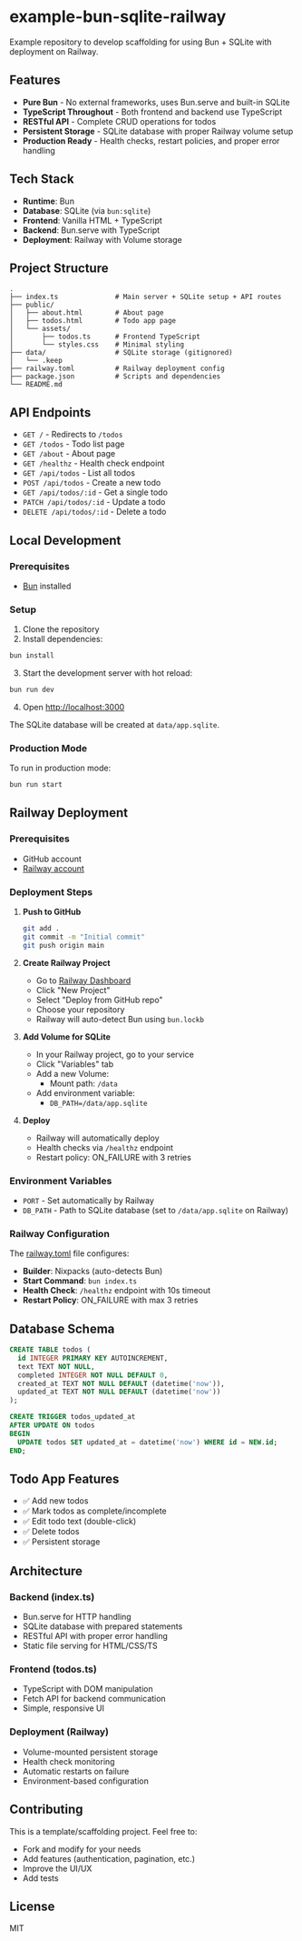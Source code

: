 # example-bun-sqlite-railway

Example repository to develop scaffolding for using Bun + SQLite with deployment on Railway.

## Features

- **Pure Bun** - No external frameworks, uses Bun.serve and built-in SQLite
- **TypeScript Throughout** - Both frontend and backend use TypeScript
- **RESTful API** - Complete CRUD operations for todos
- **Persistent Storage** - SQLite database with proper Railway volume setup
- **Production Ready** - Health checks, restart policies, and proper error handling

## Tech Stack

- **Runtime**: Bun
- **Database**: SQLite (via `bun:sqlite`)
- **Frontend**: Vanilla HTML + TypeScript
- **Backend**: Bun.serve with TypeScript
- **Deployment**: Railway with Volume storage

## Project Structure

```
.
├── index.ts              # Main server + SQLite setup + API routes
├── public/
│   ├── about.html        # About page
│   ├── todos.html        # Todo app page
│   └── assets/
│       ├── todos.ts      # Frontend TypeScript
│       └── styles.css    # Minimal styling
├── data/                 # SQLite storage (gitignored)
│   └── .keep
├── railway.toml          # Railway deployment config
├── package.json          # Scripts and dependencies
└── README.md
```

## API Endpoints

- `GET /` - Redirects to `/todos`
- `GET /todos` - Todo list page
- `GET /about` - About page
- `GET /healthz` - Health check endpoint
- `GET /api/todos` - List all todos
- `POST /api/todos` - Create a new todo
- `GET /api/todos/:id` - Get a single todo
- `PATCH /api/todos/:id` - Update a todo
- `DELETE /api/todos/:id` - Delete a todo

## Local Development

### Prerequisites

- [Bun](https://bun.sh) installed

### Setup

1. Clone the repository
2. Install dependencies:

```bash
bun install
```

3. Start the development server with hot reload:

```bash
bun run dev
```

4. Open [http://localhost:3000](http://localhost:3000)

The SQLite database will be created at `data/app.sqlite`.

### Production Mode

To run in production mode:

```bash
bun run start
```

## Railway Deployment

### Prerequisites

- GitHub account
- [Railway account](https://railway.app)

### Deployment Steps

1. **Push to GitHub**

   ```bash
   git add .
   git commit -m "Initial commit"
   git push origin main
   ```

2. **Create Railway Project**

   - Go to [Railway Dashboard](https://railway.app/dashboard)
   - Click "New Project"
   - Select "Deploy from GitHub repo"
   - Choose your repository
   - Railway will auto-detect Bun using `bun.lockb`

3. **Add Volume for SQLite**

   - In your Railway project, go to your service
   - Click "Variables" tab
   - Add a new Volume:
     - Mount path: `/data`
   - Add environment variable:
     - `DB_PATH=/data/app.sqlite`

4. **Deploy**
   - Railway will automatically deploy
   - Health checks via `/healthz` endpoint
   - Restart policy: ON_FAILURE with 3 retries

### Environment Variables

- `PORT` - Set automatically by Railway
- `DB_PATH` - Path to SQLite database (set to `/data/app.sqlite` on Railway)

### Railway Configuration

The [railway.toml](railway.toml) file configures:

- **Builder**: Nixpacks (auto-detects Bun)
- **Start Command**: `bun index.ts`
- **Health Check**: `/healthz` endpoint with 10s timeout
- **Restart Policy**: ON_FAILURE with max 3 retries

## Database Schema

```sql
CREATE TABLE todos (
  id INTEGER PRIMARY KEY AUTOINCREMENT,
  text TEXT NOT NULL,
  completed INTEGER NOT NULL DEFAULT 0,
  created_at TEXT NOT NULL DEFAULT (datetime('now')),
  updated_at TEXT NOT NULL DEFAULT (datetime('now'))
);

CREATE TRIGGER todos_updated_at
AFTER UPDATE ON todos
BEGIN
  UPDATE todos SET updated_at = datetime('now') WHERE id = NEW.id;
END;
```

## Todo App Features

- ✅ Add new todos
- ✅ Mark todos as complete/incomplete
- ✅ Edit todo text (double-click)
- ✅ Delete todos
- ✅ Persistent storage

## Architecture

### Backend (index.ts)

- Bun.serve for HTTP handling
- SQLite database with prepared statements
- RESTful API with proper error handling
- Static file serving for HTML/CSS/TS

### Frontend (todos.ts)

- TypeScript with DOM manipulation
- Fetch API for backend communication
- Simple, responsive UI

### Deployment (Railway)

- Volume-mounted persistent storage
- Health check monitoring
- Automatic restarts on failure
- Environment-based configuration

## Contributing

This is a template/scaffolding project. Feel free to:

- Fork and modify for your needs
- Add features (authentication, pagination, etc.)
- Improve the UI/UX
- Add tests

## License

MIT
